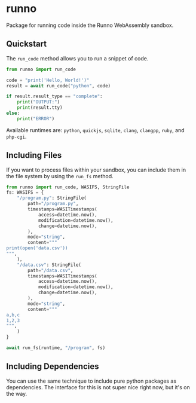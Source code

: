 # runno

Package for running code inside the Runno WebAssembly sandbox.

## Quickstart

The `run_code` method allows you to run a snippet of code.

```python
from runno import run_code

code = "print('Hello, World!')"
result = await run_code("python", code)

if result.result_type == "complete":
    print("OUTPUT:")
    print(result.tty)
else:
    print("ERROR")
```

Available runtimes are: `python`, `quickjs`, `sqlite`, `clang`, `clangpp`, `ruby`, and `php-cgi`.

## Including Files

If you want to process files within your sandbox, you can include them in the
file system by using the `run_fs` method.

```python
from runno import run_code, WASIFS, StringFile
fs: WASIFS = {
    "/program.py": StringFile(
        path="/program.py",
        timestamps=WASITimestamps(
            access=datetime.now(),
            modification=datetime.now(),
            change=datetime.now(),
        ),
        mode="string",
        content="""
print(open('data.csv'))
""",
    ),
    "/data.csv": StringFile(
        path="/data.csv",
        timestamps=WASITimestamps(
            access=datetime.now(),
            modification=datetime.now(),
            change=datetime.now(),
        ),
        mode="string",
        content="""
a,b,c
1,2,3
""",
    )
}

await run_fs(runtime, "/program", fs)
```

## Including Dependencies

You can use the same technique to include pure python packages as dependencies.
The interface for this is not super nice right now, but it's on the way.
